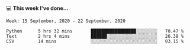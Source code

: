 💻 **This week I've done...**

<!--START_SECTION:waka-->
```text
Week: 15 September, 2020 - 22 September, 2020

Python      5 hrs 32 mins       █████████████████░░░░░░░░   70.47 % 
Text        2 hrs 4 mins        ██████░░░░░░░░░░░░░░░░░░░   26.38 % 
CSV         14 mins             ░░░░░░░░░░░░░░░░░░░░░░░░░   03.15 %
```
<!--END_SECTION:waka-->
